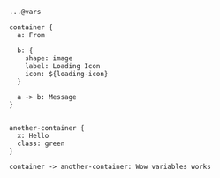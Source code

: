 ```d2 width=800 height=500 title="This is a diagram" alt="This is a description"
  ...@vars

  container {
    a: From 

    b: {
      shape: image
      label: Loading Icon 
      icon: ${loading-icon}
    }

    a -> b: Message
  }


  another-container {
    x: Hello
    class: green
  }

  container -> another-container: Wow variables works
```
